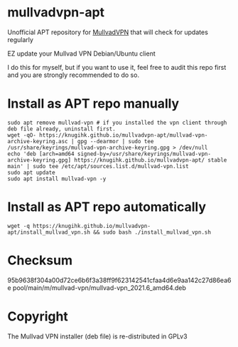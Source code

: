 # mullvadvpn-apt
Unofficial APT repository for [MullvadVPN](https://github.com/mullvad/mullvadvpn-app) that will check for updates regularly

EZ update your Mullvad VPN Debian/Ubuntu client

I do this for myself, but if you want to use it, feel free to audit this repo first and you are strongly recommended to do so.

# Install as APT repo manually
```shell
sudo apt remove mullvad-vpn # if you installed the vpn client through deb file already, uninstall first.
wget -qO- https://knugihk.github.io/mullvadvpn-apt/mullvad-vpn-archive-keyring.asc | gpg --dearmor | sudo tee /usr/share/keyrings/mullvad-vpn-archive-keyring.gpg > /dev/null
echo 'deb [arch=amd64 signed-by=/usr/share/keyrings/mullvad-vpn-archive-keyring.gpg] https://knugihk.github.io/mullvadvpn-apt/ stable main' | sudo tee /etc/apt/sources.list.d/mullvad-vpn.list
sudo apt update
sudo apt install mullvad-vpn -y
```

# Install as APT repo automatically
```shell
wget -q https://knugihk.github.io/mullvadvpn-apt/install_mullvad_vpn.sh && sudo bash ./install_mullvad_vpn.sh
```

# Checksum
95b9638f304a00d72ce6b6f3a38ff9f623142541cfaa4d6e9aa142c27d86ea6e  pool/main/m/mullvad-vpn/mullvad-vpn_2021.6_amd64.deb

# Copyright
The Mullvad VPN installer (deb file) is re-distributed in GPLv3

